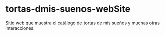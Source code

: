 # tortas-dmis-suenos-webSite
Sitio web que muestra el catálogo de tortas de mis sueños y muchas otras interacciones.
